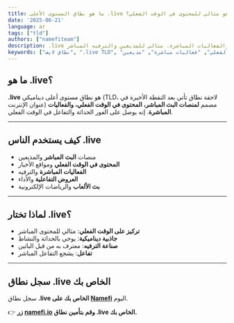 ```yaml
---
title: ما هو نطاق المستوى الأعلى .live ولماذا هو مثالي للمحتوى في الوقت الفعلي؟
date: '2025-06-21'
language: ar
tags: ["tld"]
authors: ["namefiteam"]
description: .live هو النطاق الخاص بالبث المباشر، المحتوى في الوقت الفعلي، والفعاليات المباشرة. مثالي للمذيعين والترفيه المباشر.
keywords: ["نطاق لايف", ".live TLD", "بث مباشر", "محتوى في الوقت الفعلي", "فعاليات مباشرة", "مذيعين"]
---
```


## **ما هو .live؟**

**.live** هو نطاق مستوى أعلى ديناميكي (TLD، لاحقة نطاق تأتي بعد النقطة الأخيرة في عنوان الإنترنت) مصمم **لمنصات البث المباشر، المحتوى في الوقت الفعلي، والفعاليات المباشرة**. إنه يوصل على الفور الحداثة والتفاعل في الوقت الفعلي.

---

## **كيف يستخدم الناس .live**

*   منصات **البث المباشر** والمذيعين
*   **المحتوى في الوقت الفعلي** ومواقع الأخبار
*   **الفعاليات المباشرة** والترفيه
*   **العروض التفاعلية** والأداء
*   **بث الألعاب** والرياضات الإلكترونية

---

## **لماذا تختار .live؟**

*   **تركيز على الوقت الفعلي**: مثالي للمحتوى المباشر
*   **جاذبية ديناميكية**: يوحي بالحداثة والنشاط
*   **صناعة الترفيه**: معترف به من قبل الباثين
*   **تفاعل**: يشجع التفاعل المباشر

---

## **سجل نطاق .live الخاص بك**

سجل نطاق **.live الخاص بك على [Namefi](https://namefi.io)** اليوم.

👉 **زر [namefi.io](https://namefi.io) وقم بتأمين نطاق .live الخاص بك.**